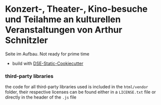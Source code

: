 # Konzert-, Theater-, Kino-besuche und Teilahme an kulturellen Veranstaltungen von Arthur Schnitzler

Seite im Aufbau. Not ready for prime time



* build with [DSE-Static-Cookiecutter](https://github.com/acdh-oeaw/dse-static-cookiecutter)

### third-party libraries

the code for all third-party libraries used is included in the `html/vendor` folder, their respective licenses can be found either in a `LICENSE.txt` file or directly in the header of the `.js` file
